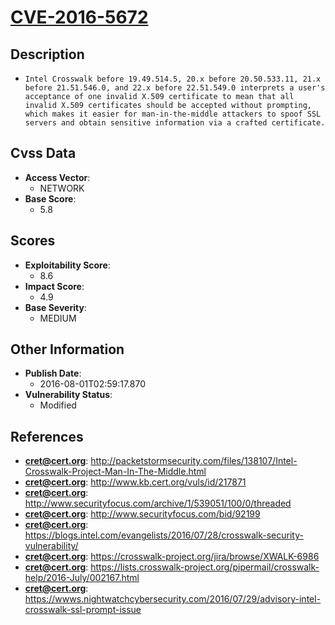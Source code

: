 
# [CVE-2016-5672](http://packetstormsecurity.com/files/138107/Intel-Crosswalk-Project-Man-In-The-Middle.html)

## Description

- `Intel Crosswalk before 19.49.514.5, 20.x before 20.50.533.11, 21.x before 21.51.546.0, and 22.x before 22.51.549.0 interprets a user's acceptance of one invalid X.509 certificate to mean that all invalid X.509 certificates should be accepted without prompting, which makes it easier for man-in-the-middle attackers to spoof SSL servers and obtain sensitive information via a crafted certificate.`

## Cvss Data

- **Access Vector**:
  - NETWORK
- **Base Score**:
  - 5.8

## Scores

- **Exploitability Score**:
  - 8.6
- **Impact Score**:
  - 4.9
- **Base Severity**:
  - MEDIUM

## Other Information

- **Publish Date**:
  - 2016-08-01T02:59:17.870
- **Vulnerability Status**:
  - Modified

## References

- **cret@cert.org**: http://packetstormsecurity.com/files/138107/Intel-Crosswalk-Project-Man-In-The-Middle.html
- **cret@cert.org**: http://www.kb.cert.org/vuls/id/217871
- **cret@cert.org**: http://www.securityfocus.com/archive/1/539051/100/0/threaded
- **cret@cert.org**: http://www.securityfocus.com/bid/92199
- **cret@cert.org**: https://blogs.intel.com/evangelists/2016/07/28/crosswalk-security-vulnerability/
- **cret@cert.org**: https://crosswalk-project.org/jira/browse/XWALK-6986
- **cret@cert.org**: https://lists.crosswalk-project.org/pipermail/crosswalk-help/2016-July/002167.html
- **cret@cert.org**: https://wwws.nightwatchcybersecurity.com/2016/07/29/advisory-intel-crosswalk-ssl-prompt-issue
